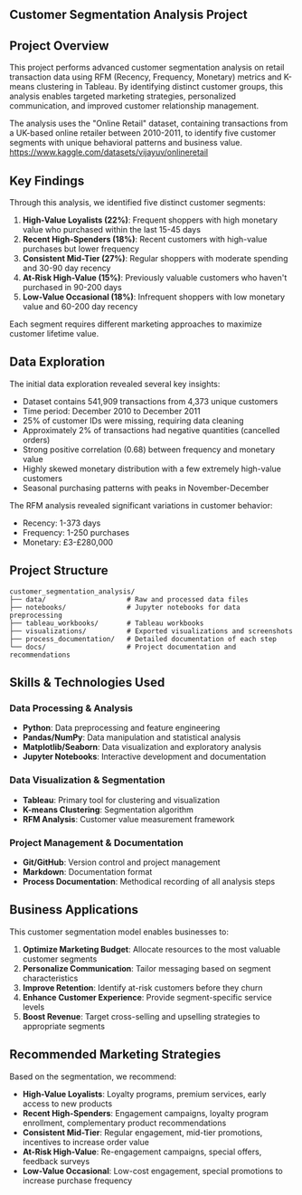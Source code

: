 ## Customer Segmentation Analysis Project

## Project Overview

This project performs advanced customer segmentation analysis on retail transaction data using RFM (Recency, Frequency, Monetary) metrics and K-means clustering in Tableau. By identifying distinct customer groups, this analysis enables targeted marketing strategies, personalized communication, and improved customer relationship management.

The analysis uses the "Online Retail" dataset, containing transactions from a UK-based online retailer between 2010-2011, to identify five customer segments with unique behavioral patterns and business value.
https://www.kaggle.com/datasets/vijayuv/onlineretail

## Key Findings

Through this analysis, we identified five distinct customer segments:

1. **High-Value Loyalists (22%)**: Frequent shoppers with high monetary value who purchased within the last 15-45 days
2. **Recent High-Spenders (18%)**: Recent customers with high-value purchases but lower frequency
3. **Consistent Mid-Tier (27%)**: Regular shoppers with moderate spending and 30-90 day recency
4. **At-Risk High-Value (15%)**: Previously valuable customers who haven't purchased in 90-200 days
5. **Low-Value Occasional (18%)**: Infrequent shoppers with low monetary value and 60-200 day recency

Each segment requires different marketing approaches to maximize customer lifetime value.

## Data Exploration

The initial data exploration revealed several key insights:

- Dataset contains 541,909 transactions from 4,373 unique customers
- Time period: December 2010 to December 2011
- 25% of customer IDs were missing, requiring data cleaning
- Approximately 2% of transactions had negative quantities (cancelled orders)
- Strong positive correlation (0.68) between frequency and monetary value
- Highly skewed monetary distribution with a few extremely high-value customers
- Seasonal purchasing patterns with peaks in November-December

The RFM analysis revealed significant variations in customer behavior:
- Recency: 1-373 days
- Frequency: 1-250 purchases
- Monetary: £3-£280,000

## Project Structure
```
customer_segmentation_analysis/
├── data/                    # Raw and processed data files
├── notebooks/               # Jupyter notebooks for data preprocessing
├── tableau_workbooks/       # Tableau workbooks
├── visualizations/          # Exported visualizations and screenshots
├── process_documentation/   # Detailed documentation of each step
└── docs/                    # Project documentation and recommendations
```

## Skills & Technologies Used

### Data Processing & Analysis
- **Python**: Data preprocessing and feature engineering
- **Pandas/NumPy**: Data manipulation and statistical analysis
- **Matplotlib/Seaborn**: Data visualization and exploratory analysis
- **Jupyter Notebooks**: Interactive development and documentation

### Data Visualization & Segmentation
- **Tableau**: Primary tool for clustering and visualization
- **K-means Clustering**: Segmentation algorithm
- **RFM Analysis**: Customer value measurement framework

### Project Management & Documentation
- **Git/GitHub**: Version control and project management
- **Markdown**: Documentation format
- **Process Documentation**: Methodical recording of all analysis steps

## Business Applications

This customer segmentation model enables businesses to:

1. **Optimize Marketing Budget**: Allocate resources to the most valuable customer segments
2. **Personalize Communication**: Tailor messaging based on segment characteristics
3. **Improve Retention**: Identify at-risk customers before they churn
4. **Enhance Customer Experience**: Provide segment-specific service levels
5. **Boost Revenue**: Target cross-selling and upselling strategies to appropriate segments

## Recommended Marketing Strategies

Based on the segmentation, we recommend:

- **High-Value Loyalists**: Loyalty programs, premium services, early access to new products
- **Recent High-Spenders**: Engagement campaigns, loyalty program enrollment, complementary product recommendations
- **Consistent Mid-Tier**: Regular engagement, mid-tier promotions, incentives to increase order value
- **At-Risk High-Value**: Re-engagement campaigns, special offers, feedback surveys
- **Low-Value Occasional**: Low-cost engagement, special promotions to increase purchase frequency
